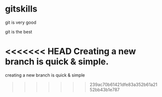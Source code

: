 gitskills
=========
git is very good

git is the best

<<<<<<< HEAD
Creating a new branch is quick & simple.
=======
creating a new branch is quick & simple
>>>>>>> 239ac70b61421dfe83a352b61a2152bb43b1e787
